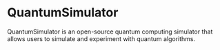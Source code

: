 # QuantumSimulator
QuantumSimulator is an open-source quantum computing simulator that allows users to simulate and experiment with quantum algorithms. 
